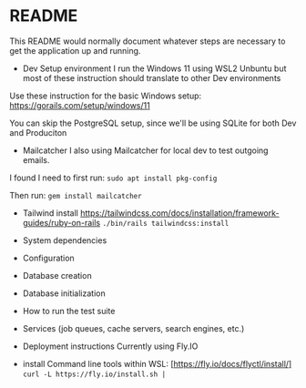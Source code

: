 # README

This README would normally document whatever steps are necessary to get the
application up and running.

* Dev Setup environment
I run the Windows 11 using WSL2 Unbuntu but most of these instruction should translate to other Dev environments

Use these instruction for the basic Windows setup:
https://gorails.com/setup/windows/11

You can skip the PostgreSQL setup, since we'll be using SQLite for both Dev and Produciton

* Mailcatcher
I also using Mailcatcher for local dev to test outgoing emails.

I found I need to first run:
    ``sudo apt install pkg-config``

Then run:
    ``gem install mailcatcher``

+ Tailwind install
https://tailwindcss.com/docs/installation/framework-guides/ruby-on-rails
``./bin/rails tailwindcss:install``




* System dependencies

* Configuration

* Database creation

* Database initialization

* How to run the test suite

* Services (job queues, cache servers, search engines, etc.)

* Deployment instructions
Currently using Fly.IO

- install Command line tools within WSL: [https://fly.io/docs/flyctl/install/]
  ``curl -L https://fly.io/install.sh | ``

